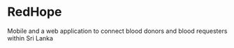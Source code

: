 # RedHope
Mobile and a web application to connect blood donors and blood requesters within Sri Lanka

